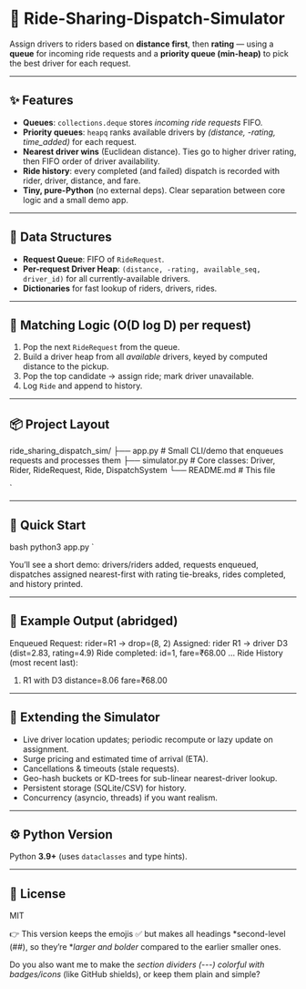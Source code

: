 # 🚖 Ride-Sharing-Dispatch-Simulator

Assign drivers to riders based on **distance first**, then **rating** — using a **queue** for incoming ride requests and a **priority queue (min-heap)** to pick the best driver for each request.

---

## ✨ Features
- **Queues**: `collections.deque` stores *incoming ride requests* FIFO.
- **Priority queues**: `heapq` ranks available drivers by *(distance, -rating, time_added)* for each request.
- **Nearest driver wins** (Euclidean distance). Ties go to higher driver rating, then FIFO order of driver availability.
- **Ride history**: every completed (and failed) dispatch is recorded with rider, driver, distance, and fare.
- **Tiny, pure-Python** (no external deps). Clear separation between core logic and a small demo app.

---

## 🧠 Data Structures
- **Request Queue**: FIFO of `RideRequest`.
- **Per-request Driver Heap**: `(distance, -rating, available_seq, driver_id)` for all currently-available drivers.
- **Dictionaries** for fast lookup of riders, drivers, rides.

---

## 🧮 Matching Logic (O(D log D) per request)
1. Pop the next `RideRequest` from the queue.  
2. Build a driver heap from all *available* drivers, keyed by computed distance to the pickup.  
3. Pop the top candidate → assign ride; mark driver unavailable.  
4. Log `Ride` and append to history.  

---

## 📦 Project Layout


ride\_sharing\_dispatch\_sim/
├── app.py          # Small CLI/demo that enqueues requests and processes them
├── simulator.py    # Core classes: Driver, Rider, RideRequest, Ride, DispatchSystem
└── README.md       # This file

`

---

## 🚀 Quick Start
bash
python3 app.py
`

You’ll see a short demo: drivers/riders added, requests enqueued, dispatches assigned nearest-first with rating tie-breaks, rides completed, and history printed.

---

## 🧪 Example Output (abridged)


Enqueued Request: rider=R1 -> drop=(8, 2)
Assigned: rider R1 -> driver D3 (dist=2.83, rating=4.9)
Ride completed: id=1, fare=₹68.00
...
Ride History (most recent last):
1) R1 with D3 distance=8.06 fare=₹68.00


---

## 🧩 Extending the Simulator

* Live driver location updates; periodic recompute or lazy update on assignment.
* Surge pricing and estimated time of arrival (ETA).
* Cancellations & timeouts (stale requests).
* Geo-hash buckets or KD-trees for sub-linear nearest-driver lookup.
* Persistent storage (SQLite/CSV) for history.
* Concurrency (asyncio, threads) if you want realism.

---

## ⚙️ Python Version

Python **3.9+** (uses `dataclasses` and type hints).

---

## 📄 License

MIT



👉 This version keeps the emojis ✅ but makes all headings *second-level (##), so they’re **larger and bolder* compared to the earlier smaller ones.  

Do you also want me to make the *section dividers (---) colorful with badges/icons* (like GitHub shields), or keep them plain and simple?
